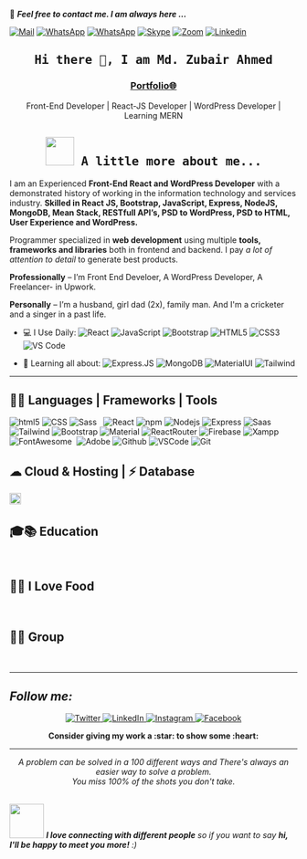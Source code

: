 📝 ***Feel free to contact me. I am always here ...*** 

[![Mail](https://img.shields.io/badge/Gmail-zubairhmd84@gmail.com-blue?logo=Gmail&logoColor=blue&labelColor=black)](mailto:zubairhmd84@gmail.com)
[![WhatsApp](https://img.shields.io/badge/WhatsApp-8801619141476-0?logo=whatsapp&logoColor=blue&labelColor=black)](tel:+880-1619141476)
[![WhatsApp](https://img.shields.io/badge/USANo-+1(818)9270006-6?logo=whatsapp&logoColor=blue&labelColor=black)](tel:+18189270006)
[![Skype](https://img.shields.io/badge/Skype-zubairhmd-blue?logo=skype&logoColor=blue&labelColor=black)](zubairhmd)
[![Zoom](https://img.shields.io/badge/Zoom-zubairhmd84@gmail.com-maroon?logo=zoom&logoColor=black&labelColor=blue)](zubairhmd84@gmail.com)
[![Linkedin](https://img.shields.io/badge/LinkedIn-devzubair-blue?logo=Linkedin&logoColor=blue&labelColor=black)](https://www.linkedin.com/in/devzubair/)

<h2 align='center'><samp><strong>Hi there 👋, I am Md. Zubair Ahmed</strong></samp></h2>
<h3 align='center'><strong><a href="https://devzubair.netlify.app/" target="_blank">Portfolio🌐</a></strong></h3>
<p align='center'>Front-End Developer | React-JS Developer | WordPress Developer | Learning MERN</p>

### <h2 align='center'><samp><strong><img src="https://media.giphy.com/media/VgCDAzcKvsR6OM0uWg/giphy.gif" width="50"> A little more about me...  </strong></samp></h2>
<!-- # Hi there. I am Md. Zubair Ahmed 👋 . Welcome to my Profile!!!   -->
<!-- # Hi there. I am Md. Zubair Ahmed 👋 . Welcome to my Profile!!!   ![Visitor](https://visitor-badge.laobi.icu/badge?page_id=kritika-pattalam.repoName) -->

I am an Experienced **Front-End React and WordPress Developer** with a demonstrated history of working in the information technology and services industry. **Skilled in React JS, Bootstrap, JavaScript, Express, NodeJS, MongoDB, Mean Stack, RESTfull API’s, PSD to WordPress, PSD to HTML, User Experience and WordPress.**

Programmer specialized in **web development** using multiple **tools, frameworks and libraries** both in frontend and backend. I pay *a lot of attention to detail* to generate best products.

**Professionally** – I’m Front End Develoer, A WordPress Developer, A Freelancer- in Upwork.

**Personally** – I’m a husband, girl dad (2x), family man. And I'm a cricketer and a singer in a past life.


<!-- - 🏢 Working as a **Freelancer** <a href="https://www.upwork.com/freelancers/~01e484fb837b72ab1b" target="_blank">
    <img alt="" src="https://img.shields.io/badge/UpWork-6FDA44?style=plastic&logo=Upwork&logoColor=white" /> 
  </a>  <a href="https://www.freelancer.com/u/zubair84" target="_blank">
    <img alt="" src="https://img.shields.io/badge/Freelancer-29B2FE?style=plastic&logo=Freelancer&logoColor=white" />  -->
<!--   </a>  <a href="https://www.linkedin.com/in/devzubair/" target="_blank">
    <img alt="" src="https://img.shields.io/badge/fiverr-1DBF73?style=plastic&logo=fiverr&logoColor=white" />
  </a> -->


- 💻 I Use Daily:
  ![React](https://img.shields.io/badge/-React-3b2e5a?style=plastic&logo=react)
  ![JavaScript](https://img.shields.io/badge/-JavaScript-black?style=plastic&logo=javascript)
  ![Bootstrap](https://img.shields.io/badge/Bootstrap-563D7C?style=plastic&logo=bootstrap&logoColor=white)
  ![HTML5](https://img.shields.io/badge/-HTML5-E34F26?style=plastic&logo=html5&logoColor=white)
  ![CSS3](https://img.shields.io/badge/-CSS3-1572B6?style=plastic&logo=css3)
  ![VS Code](https://img.shields.io/badge/-VS%20Code-007ACC?style=plastic&logo=visual-studio-code)

- 🌱 Learning all about:
  ![Express.JS](https://img.shields.io/badge/-Express.JS-c7b198?style=plastic&logo=Express.JS)
  ![MongoDB](https://img.shields.io/badge/-MongoDB-black?style=plastic&logo=mongodb)
  ![MaterialUI](https://img.shields.io/badge/-MatrialUI-0081CB?style=plastic&logo=material-UI)
  ![Tailwind](https://img.shields.io/badge/Tailwind_CSS-38B2AC?style=plastic&logo=material-UI)
  
<!-- - 💬 Ask me about: JavaScript, React, CSS.

[![Twitter: ThaiiBraga](https://img.shields.io/twitter/follow/dev_zubair?style=social)](https://twitter.com/dev_zubair)
[![Linkedin: thaianebraga](https://img.shields.io/badge/-devzubair-blue?style=plastic&logo=Linkedin&logoColor=white&link=https://www.linkedin.com/in/devzubair/)](https://www.linkedin.com/in/devzubair/)
[![GitHub Thaiane](https://img.shields.io/github/followers/dev-zubair?label=follow&style=social)](https://github.com/dev-zubair)
 -->
----

<!-- ## 📫 How to reach me: 
[![Mail](https://img.shields.io/badge/Gmail-D14836?style=plastic&logo=gmail&logoColor=white)](mailto:zubairhmd84@gmail.com)
<a href="mailto:zubairhmd84@gmail.com">![Email Me!!](https://img.shields.io/badge/Gmail-D14836?style=plastic&logo=gmail&logoColor=white)</a>
<img alt="" src="https://img.shields.io/badge/WhatsApp-25D366?style=plastic&logo=whatsapp&logoColor=white" />
<img alt="" src="https://img.shields.io/badge/Skype-blue?style=plastic&logo=skype&logoColor=white" />
<img alt="" src="https://img.shields.io/badge/Messenger-00B2FF?style=plastic&logo=messenger&logoColor=white" />
<a href="https://www.linkedin.com/in/devzubair/">![LinkedIn](https://img.shields.io/badge/LinkedIn-0077B5?style=plastic&logo=linkedin&logoColor=white)</a>
<a href="https://stackoverflow.com/users/16844562/devzubair"><img alt="Stack Overflow" src="https://img.shields.io/badge/-Stack%20Overflow-FE7A16?style=plastic&logo=stack-overflow&logoColor=white"></a> -->


## 👩‍💻 Languages | Frameworks | Tools

<p>
  <img alt="html5" src="https://img.shields.io/badge/-HTML5-E34F26?style=plastic&logo=html5&logoColor=white" />
  <img alt="CSS" src="https://img.shields.io/badge/CSS%20-%231572B6.svg?style=plastic&logo=css3&logoColor=white" />
  <img alt="Sass" src="https://img.shields.io/badge/-Sass-CC6699?style=plastic&logo=sass&logoColor=white" />
<!--   <img alt="JavaScript" src="https://img.shields.io/badge/JavaScript%20-%23F7DF1E.svg?style=plastic&logo=javascript&logoColor=black" /> -->
  <img alt="" src="https://img.shields.io/badge/JavaScript-323330?style=plastic&logo=javascript&logoColor=F7DF1E" />
  <img alt="" src="https://img.shields.io/badge/json-5E5C5C?style=plastic&logo=json&logoColor=white" />
  <img alt="React" src="https://img.shields.io/badge/-React-3b2e5a?style=plastic&logo=react" />
  <img alt="npm" src="https://img.shields.io/badge/-NPM-CB3837?style=plastic&logo=npm&logoColor=white" />
  <img alt="Nodejs" src="https://img.shields.io/badge/-Node.JS-black?style=plastic&logo=Node.js" />
  <img alt="Express" src="https://img.shields.io/badge/-Express.JS-c7b198?style=plastic&logo=Express.JS" />
  <img alt="Saas" src="https://img.shields.io/badge/Sass-CC6699?style=plastic&logo=sass&logoColor=white" />
  <img alt="Tailwind" src="https://img.shields.io/badge/Tailwind_CSS-38B2AC?style=plastic&logo=tailwind-css&logoColor=white" />
  <img alt="Bootstrap" src="https://img.shields.io/badge/Bootstrap-563D7C?style=plastic&logo=bootstrap&logoColor=white" />
  <img alt="Material" src="https://img.shields.io/badge/Material--UI-0081CB?style=plastic&logo=material-ui&logoColor=white" />
  <img alt="ReactRouter" src="https://img.shields.io/badge/React_Router-CA4245?style=plastic&logo=react-router&logoColor=white" />
  <img alt="Firebase" src="https://img.shields.io/badge/firebase-ffca28?style=plastic&logo=firebase&logoColor=black" />
  <img alt="Xampp" src="https://img.shields.io/badge/Xampp-F37623?style=plastic&logo=xampp&logoColor=white" />
  <img alt="FontAwesome" src="https://img.shields.io/badge/Font_Awesome-339AF0?style=plastic&logo=fontawesome&logoColor=white" />
  <img alt="" src="https://img.shields.io/badge/Google%20Analytics-E37400?style=plastic&logo=google%20analytics&logoColor=white" />
  <img alt="Adobe" src="https://img.shields.io/badge/Adobe%20-%23FF0000.svg?style=plastic&logo=adobe&logoColor=white">
  <img alt="Github" src="https://img.shields.io/badge/-GitHub-181717?style=plastic&logo=github" />
  <img alt="VSCode" src="https://img.shields.io/badge/-VS%20Code-007ACC?style=plastic&logo=visual-studio-code" />
  <img alt="Git" src="https://img.shields.io/badge/-Git-black?style=plastic&logo=git" />
  <img alt="" src="https://img.shields.io/badge/Yarn-2C8EBB?style=plastic&logo=yarn&logoColor=white" />
  <img alt="" src="https://img.shields.io/badge/JWT-000000?style=plastic&logo=JSON%20web%20tokens&logoColor=white" />
</p>

## ☁ Cloud & Hosting | ⚡ Database
<p>
  <img alt="Github Pages" width="20px" height="20px" src="https://techcrunch.com/wp-content/uploads/2010/07/github-logo.png" /><img alt="" src="https://img.shields.io/badge/-Github%20Pages-000000?style=flat&logo=github-pages" />
  <img alt="" src="https://img.shields.io/badge/Heroku-430098?style=plastic&logo=heroku&logoColor=white" />
  <img alt="" src="https://img.shields.io/badge/Netlify-00C7B7?style=plastic&logo=netlify&logoColor=white" />
  <img alt="" src="https://img.shields.io/badge/MySQL-00000F?style=plastic&logo=mysql&logoColor=white" />
  <img alt="" src="https://img.shields.io/badge/MongoDB-white?style=plastic&logo=mongodb&logoColor=4EA94B" />
</p>

## 🎓📚 Education 
<img alt="" src="https://img.shields.io/badge/Udemy-EC5252?style=plastic&logo=Udemy&logoColor=white" /> <img alt="" src="https://img.shields.io/badge/free%20code%20camp-27273D?style=plastic&logo=freecodecamp&logoColor=white" /> <img alt="" src="https://img.shields.io/badge/MDN_Web_Docs-black?style=plastic&logo=mdnwebdocs&logoColor=white" />

## 🍔🍕 I Love Food
<img alt="" src="https://img.shields.io/badge/Uber_Eats-5FB709?style=plastic&logo=uber-eats&logoColor=white" /> <img alt="" src="https://img.shields.io/badge/KFC-F40027?style=plastic&logo=kfc&logoColor=white" /> <img alt="" src="https://img.shields.io/badge/foodpanda-E23744?style=plastic&logo=zomato&logoColor=white" />


## 🤜🤛 Group 

<p>
  <img alt="" src="https://img.shields.io/badge/Slack-4A154B?style=plastic&logo=slack&logoColor=white" />
  <img alt="" src="https://img.shields.io/badge/Discord-7289DA?style=plastic&logo=discord&logoColor=white" />
  
  <img alt="" src="https://img.shields.io/badge/Microsoft_Teams-6264A7?style=plastic&logo=microsoft-teams&logoColor=white" />
  <img alt="" src="https://img.shields.io/badge/Zoom-2D8CFF?style=plastic&logo=zoom&logoColor=white" />
  <img alt="" src="https://img.shields.io/badge/Google%20Meet-32A350?style=plastic&logo=google-meet&logoColor=white" />
</p>

----------
<h2><i>Follow me:</i></h2>
<div  align="center">

  <p align="center">
  <a target="_blank" href="https://twitter.com/dev_zubair">
    <img src="https://img.shields.io/badge/twitter-%231DA1F2.svg?&style=for-the-badge&logo=twitter&logoColor=white&color=071A2C" alt="Twitter"/>
  </a>
  <a href="https://www.linkedin.com/in/devzubair/" target="_blank">
    <img src="https://img.shields.io/badge/linkedin-%230077B5.svg?&style=for-the-badge&logo=linkedin&logoColor=white&color=071A2C" alt="LinkedIn"/>
  </a>
  <a href="https://www.instagram.com/devzubair/" target="_blank">
    <img src="https://img.shields.io/badge/instagram-%23E4405F.svg?&style=for-the-badge&logo=instagram&logoColor=white&color=071A2C" alt="Instagram"/>
  </a>
<!--   <a href="https://medium.com/@Demartini" target="_blank">
    <img src="https://img.shields.io/badge/medium-%2312100E.svg?&style=for-the-badge&logo=medium&logoColor=white&color=071A2C" alt="Medium"/>
  </a> -->
  <a href="https://www.facebook.com/mdzubairahmed/" target="_blank">
    <img src="https://img.shields.io/badge/facebook-%231877F2.svg?&style=for-the-badge&logo=facebook&logoColor=white&color=071A2C" alt="Facebook"/>
  </a>
</p>
</div>


<p align="center">
	<strong>Consider giving my work a :star: to show some :heart:</strong>
</p>

<hr>
<p align="center">
   <i>A problem can be solved in a 100 different ways and There's always an easier way to solve a problem.</i>
   <br>
   <i>You miss 100% of the shots you don't take.</i>
   <br>
<br>


<img src="https://media.giphy.com/media/LnQjpWaON8nhr21vNW/giphy.gif" width="60"> <em><b>I love connecting with different people</b> so if you want to say <b>hi, I'll be happy to meet you more!</b> :)</em>

